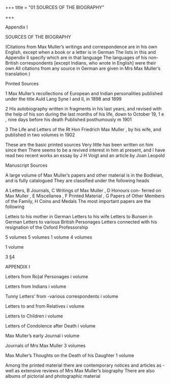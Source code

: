 +++
title = "01 SOURCES OF THE BIOGRAPHY"

+++

Appendix I 

SOURCES OF THE BIOGRAPHY 

(Citations from Max Muller’s writings and correspondence are in his own English, except when a book or a letter is in German The lists in this and Appendix II specify which are in that language The languages of his non- British correspondents [except Indians, who wrote in English] were their own All citations from any source in German are given in Mrs Max Muller’s translation ) 

Pnnted Sources 

1 Max Muller’s recollections of European and Indian personalities published under the title Auld Lang Syne I and II, in 1898 and 1899 

2 His autobiography written in fragments in his last years, and revised with the help of his son during the last months of his life, down to October 19, 1 e , nine days before his death Published posthumously m 1901 

3 The Life and Letters of the Rt Hon Friedrich Max Muller , by his wife, and published in two volumes in 1902 

These are the basic printed sources Very little has been written on him since then There seems to be a revived interest in him at present, and I have read two recent works an essay by J H Voigt and an article by Joan Leopold 

Manuscript Sources 

A large volume of Max Muller’s papers and other material is in the Bodleian, and is fully catalogued They are classified under the following heads 

A Letters, B Journals, C Writings of Max Muller , D Honours con- ferred on Max Muller , E Miscellanea , F Printed Material , G Papers of Other Members of the Family, H Coins and Medals The most important papers are the following 

Letteis to his mother in German Letters to his wife Letters to Bunsen in German Letters to various British Personages Letters connected with his resignation of the Oxford Professorship 


5 volumes 5 volumes 1 volume 4 volumes 

1 volume 



3 §4 


APPENDIX I 


Letters from Ro}al Personages i volume 

Letters from Indians i volume 

Tunny Letters’ from -various correspondents i volume 

Letters to and from Relatives i volume 

Letters to Children i volume 

Letters of Condolence after Death i volume 

Max Muller’s early Journal i volume 

Journals of Mrs Max Muller 3 volumes 


Max Muller’s Thoughts on the Death of his Daughter 1 volume 

Among the printed material there are contemporary notices and articles as -well as extensive reviews of Mrs Max Muller’s biography There are also albums of pictorial and photographic material 

